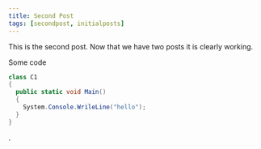 ```yaml
---
title: Second Post
tags: [secondpost, initialposts]
---
```

This is the second post.
Now that we have two posts it is clearly working.

Some code

```cs
class C1
{
  public static void Main()
  {
    System.Console.WrileLine("hello");
  }
}
```

.
